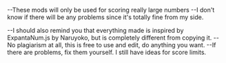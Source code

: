 --These mods will only be used for scoring really large numbers
--I don't know if there will be any problems since it's totally fine from my side. 

--I should also remind you that everything made is inspired by ExpantaNum.js by Naruyoko, but is completely different from copying it. 
--No plagiarism at all, this is free to use and edit, do anything you want. 
--If there are problems, fix them yourself. I still have ideas for score limits. 
